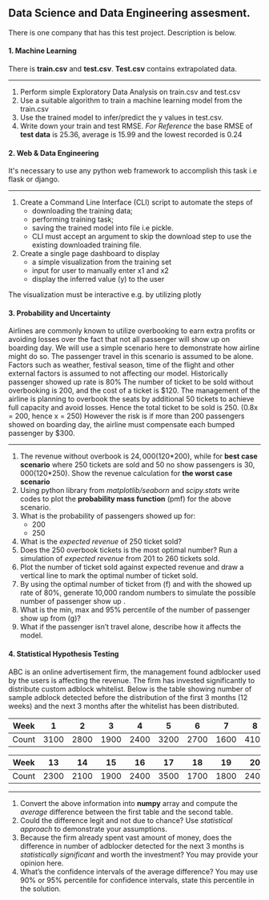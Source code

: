 ## Data Science and Data Engineering assesment.
There is one company that has this test project. Description is below.

#### 1. Machine Learning
There is **train.csv** and **test.csv**. **Test.csv** contains extrapolated data.

------------
1. Perform simple Exploratory Data Analysis on train.csv and test.csv
2. Use a suitable algorithm to train a machine learning model from the train.csv
3. Use the trained model to infer/predict the y values in test.csv. 
4. Write down your train and test RMSE. 
*For Reference* the base RMSE of **test data** is 25.36, average is 15.99 and the lowest recorded is 0.24

#### 2. Web & Data Engineering
It's necessary to use any python web framework to accomplish this task i.e flask or django. 

------------
1. Create a Command Line Interface (CLI) script to automate the steps of 
	- downloading the training data;
	- performing training task;
	- saving the trained model into file i.e pickle.
	- CLI  must accept an argument to skip the download step to use the existing downloaded training file.
2. Create a single page dashboard to display
	- a simple visualization from the training set 
	- input for user to manually enter x1 and x2
	- display the inferred value (y) to the user

The visualization must be interactive e.g. by utilizing plotly

#### 3. Probability and Uncertainty
Airlines are commonly known to utilize overbooking to earn extra profits or avoiding losses over the fact that not all passenger will show up on boarding day. We will use a simple scenario here to demonstrate how airline might do so.
The passenger travel in this scenario is assumed to be alone. Factors such as weather, festival season, time of the flight and other external factors is assumed to not affecting our model.
Historically passenger showed up rate is 80%
The number of ticket to be sold without overbooking is 200, and the cost of a ticket is $120.
The management of the airline is planning to overbook the seats by additional 50 tickets to achieve full capacity and avoid losses. Hence the total ticket to be sold is 250. (0.8x = 200, hence x = 250)
However the risk is if more than 200 passengers showed on boarding day, the airline must compensate each bumped passenger by $300.

------------
1. The revenue without overbook is $24,000 ($120\*200), while for **best case scenario** where 250 tickets are sold and 50 no show passengers is $30,000 ($120\*250).  Show the revenue calculation for **the worst case scenario**
2. Using python library from *matplotlib/seaborn* and *scipy.stats* write codes to plot the **probability mass function** (pmf) for the above scenario.
3. What is the probability of passengers showed up for:
	 - 200
	 - 250
4. What is the *expected revenue* of 250 ticket sold?
5. Does the 250 overbook tickets is the most optimal number? Run a simulation of *expected revenue* from 201 to 260 tickets sold.
6. Plot the number of ticket sold against expected revenue and draw a vertical line to mark the optimal number of ticket sold.
7. By using the optimal number of ticket from (f) and with the showed up rate of 80%, generate 10,000 random numbers to simulate the possible number of passenger show up .
8. What is the min, max and 95% percentile of the number of passenger show up from (g)?
9. What if the passenger isn’t travel alone, describe how it affects the model.

#### 4. Statistical Hypothesis Testing
ABC is an online advertisement firm, the management found adblocker used by the users is affecting the revenue. The firm has invested significantly to distribute custom adblock whitelist. Below is the table showing number of sample adblock detected before the distribution of the first 3 months (12 weeks) and the next 3 months after the whitelist has been distributed.

| Week  |   1   |   2   |   3   |   4   |   5   |   6   |   7   |   8   |   9   |  10   |  11   |  12   |
| ----- | ----- | ----- | ----- | ----- | ----- | ----- | ----- | ----- | ----- | ----- | ----- | ----- |
| Count | 3100  | 2800  | 1900  | 2400  | 3200  | 2700  | 1600  | 4100  | 2300  | 3200  | 2900  | 3300  |

| Week  |  13   |  14   |  15   |  16   |  17   |  18   |  19   |  20   |  21   |  22   |  23   |  24   |
| ----- | ----- | ----- | ----- | ----- | ----- | ----- | ----- | ----- | ----- | ----- | ----- | ----- |
| Count | 2300  | 2100  | 1900  | 2400  | 3500  | 1700  | 1800  | 2400  | 3300  | 2700  | 2100  | 2300  |

------------

1. Convert the above information into **numpy** array and compute the *average* difference between the first table and the second table.
2. Could the difference legit and not due to chance? Use *statistical approach* to demonstrate your assumptions.
3. Because the firm already spent vast amount of money, does the difference in number of adblocker detected for the next 3 months is *statistically significant* and worth the investment? You may provide your opinion here.
4. What’s the confidence intervals of the average difference? You may use 90% or 95% percentile for confidence intervals, state this percentile in the solution.

